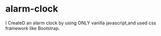 # alarm-clock
 I CreateD an alarm clock by using ONLY vanilla javascript,and used  css framework like Bootstrap.


